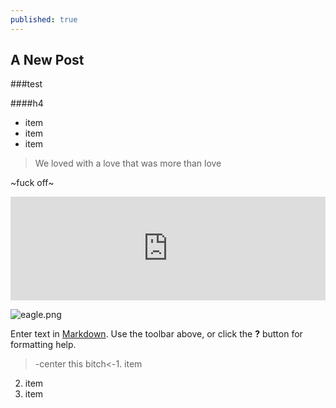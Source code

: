 ```yaml
---
published: true
---
```





## A New Post

###test

####h4
- item
- item
- item

> We loved with a love that was more than love

~fuck off~

<iframe width="100%" height="166" scrolling="no" frameborder="no" src="https://w.soundcloud.com/player/?url=https%3A//api.soundcloud.com/tracks/34019569&color=0066cc"></iframe>


![eagle.png]({{site.baseurl}}/media/eagle.png)

Enter text in [Markdown](http://daringfireball.net/projects/markdown/). Use the toolbar above, or click the **?** button for formatting help.

>-center this bitch<-1. item
2. item
3. item
